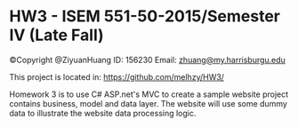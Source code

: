 # HW3 - ISEM 551-50-2015/Semester IV (Late Fall)
©Copyright @ZiyuanHuang 
ID: 156230 
Email: zhuang@my.harrisburgu.edu

This project is located in: https://github.com/melhzy/HW3/

Homework 3 is to use C# ASP.net's MVC to create a sample website project contains business, model and data layer.
The website will use some dummy data to illustrate the website data processing logic.

